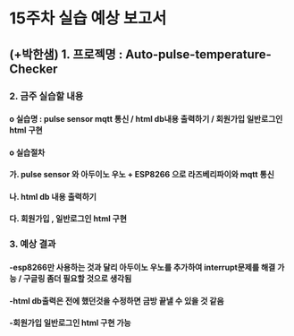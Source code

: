 <H1>15주차 실습 예상 보고서 
<H2>(+박한샘) 1. 프로젝명 : Auto-pulse-temperature-Checker

<H3>2. 금주 실습할 내용
<H4>o 실습명 : pulse sensor mqtt 통신 / html db내용 출력하기 / 회원가입 일반로그인 html 구현
<H4>o 실습절차
<H4>가. pulse sensor 와 아두이노 우노 + ESP8266 으로 라즈베리파이와 mqtt 통신 
<H4>나. html db 내용 출력하기 
<H4>다. 회원가입 , 일반로그인 html 구현
<H3>3. 예상 결과
<H4>-esp8266만 사용하는 것과 달리 아두이노 우노를 추가하여 interrupt문제를 해결 가능 / 구글링 좀더 필요할 것으로 생각됨
<H4>-html db출력은 전에 했던것을 수정하면 금방 끝낼 수 있을 것 같음
<H4>-회원가입 일반로그인 html 구현 가능 



